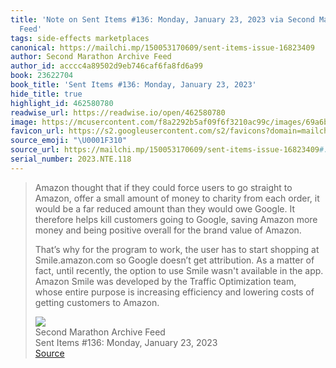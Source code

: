 ```yaml
---
title: 'Note on Sent Items #136: Monday, January 23, 2023 via Second Marathon Archive
  Feed'
tags: side-effects marketplaces
canonical: https://mailchi.mp/150053170609/sent-items-issue-16823409
author: Second Marathon Archive Feed
author_id: acccc4a89502d9eb746caf6fa8fd6a99
book: 23622704
book_title: 'Sent Items #136: Monday, January 23, 2023'
hide_title: true
highlight_id: 462580780
readwise_url: https://readwise.io/open/462580780
image: https://mcusercontent.com/f8a2292b5af09f6f3210ac99c/images/69a6bd43-0d17-3bc3-f832-10f475a64389.png
favicon_url: https://s2.googleusercontent.com/s2/favicons?domain=mailchi.mp
source_emoji: "\U0001F310"
source_url: https://mailchi.mp/150053170609/sent-items-issue-16823409#:~:text=Amazon%20thought%20that,customers%20to%20Amazon.
serial_number: 2023.NTE.118
---
```

> Amazon thought that if they could force users to go straight to Amazon, offer a small amount of money to charity from each order, it would be a far reduced amount than they would owe Google. It therefore helps kill customers going to Google, saving Amazon more money and being positive overall for the brand value of Amazon. 
> 
> That’s why for the program to work, the user has to start shopping at Smile.amazon.com so Google doesn’t get attribution. As a matter of fact, until recently, the option to use Smile wasn't available in the app. Amazon Smile was developed by the Traffic Optimization team, whose entire purpose is increasing efficiency and lowering costs of getting customers to Amazon.
> <div class="quoteback-footer"><div class="quoteback-avatar"><img class="mini-favicon" src="https://s2.googleusercontent.com/s2/favicons?domain=mailchi.mp"></div><div class="quoteback-metadata"><div class="metadata-inner"><span style="display:none">FROM:</span><div aria-label="Second Marathon Archive Feed" class="quoteback-author"> Second Marathon Archive Feed</div><div aria-label="Sent Items #136: Monday, January 23, 2023" class="quoteback-title"> Sent Items #136: Monday, January 23, 2023</div></div></div><div class="quoteback-backlink"><a target="_blank" aria-label="go to the full text of this quotation" rel="noopener" href="https://mailchi.mp/150053170609/sent-items-issue-16823409#:~:text=Amazon%20thought%20that,customers%20to%20Amazon." class="quoteback-arrow"> Source</a></div></div>
